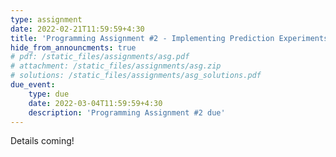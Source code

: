 ```yaml
---
type: assignment
date: 2022-02-21T11:59:59+4:30
title: 'Programming Assignment #2 - Implementing Prediction Experiments'
hide_from_announcments: true
# pdf: /static_files/assignments/asg.pdf
# attachment: /static_files/assignments/asg.zip
# solutions: /static_files/assignments/asg_solutions.pdf
due_event: 
    type: due
    date: 2022-03-04T11:59:59+4:30
    description: 'Programming Assignment #2 due'
---
```

Details coming!
